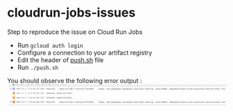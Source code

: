 # cloudrun-jobs-issues
Step to reproduce the issue on Cloud Run Jobs

- Run `gcloud auth login` 
- Configure a connection to your artifact registry
- Edit the header of [push.sh](push.sh) file 
- Run `./push.sh`

You should observe the following error output : ![](error-output.png)
